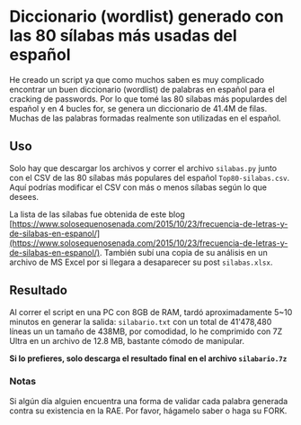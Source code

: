 # Diccionario (wordlist) generado con las 80 sílabas más usadas del español
He creado un script ya que como muchos saben es muy complicado encontrar un buen diccionario (wordlist) de palabras en español para el cracking de passwords. Por lo que tomé las 80 sílabas más populardes del español y en 4 bucles for, se genera un diccionario de  41.4M de filas. Muchas de las palabras formadas realmente son utilizadas en el español. 

## Uso

Solo hay que descargar los archivos y correr el archivo `silabas.py` junto con el CSV de las 80 sílabas más populares del español `Top80-silabas.csv`. Aquí podrías modificar el CSV con más o menos sílabas según lo que desees.

La lista de las sílabas fue obtenida de este blog [https://www.solosequenosenada.com/2015/10/23/frecuencia-de-letras-y-de-silabas-en-espanol/](https://www.solosequenosenada.com/2015/10/23/frecuencia-de-letras-y-de-silabas-en-espanol/). También subí una copia de su análisis en un archivo de MS Excel por si llegara a desaparecer su post `silabas.xlsx`.

## Resultado

Al correr el script en una PC con 8GB de RAM, tardó aproximadamente 5~10 minutos en generar la salida: `silabario.txt` con un total de 41'478,480 líneas un un tamaño de 438MB, por comodidad, lo he comprimido con 7Z Ultra en un archivo de 12.8 MB, bastante cómodo de manipular. 

**Si lo prefieres, solo descarga el resultado final en el archivo `silabario.7z`**

### Notas
Si algún día alguien encuentra una forma de validar cada palabra generada contra su existencia en la RAE. Por favor, hágamelo saber o haga su FORK.
